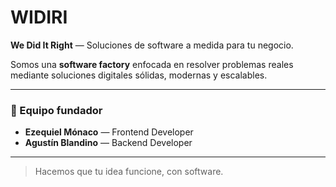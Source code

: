 # WIDIRI

**We Did It Right** — Soluciones de software a medida para tu negocio.

Somos una **software factory** enfocada en resolver problemas reales mediante soluciones digitales sólidas, modernas y escalables.

---

### 🧠 Equipo fundador

- **Ezequiel Mónaco** — Frontend Developer  
- **Agustín Blandino** — Backend Developer

---

> Hacemos que tu idea funcione, con software.
